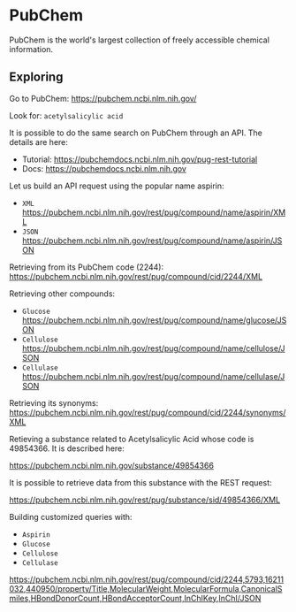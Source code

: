 # PubChem

PubChem is the world's largest collection of freely accessible chemical information.

## Exploring

Go to PubChem: https://pubchem.ncbi.nlm.nih.gov/

Look for: `acetylsalicylic acid`

It is possible to do the same search on PubChem through an API. The details are here:

* Tutorial: https://pubchemdocs.ncbi.nlm.nih.gov/pug-rest-tutorial
* Docs: https://pubchemdocs.ncbi.nlm.nih.gov

Let us build an API request using the popular name aspirin:

* `XML`
  https://pubchem.ncbi.nlm.nih.gov/rest/pug/compound/name/aspirin/XML
* `JSON`
  https://pubchem.ncbi.nlm.nih.gov/rest/pug/compound/name/aspirin/JSON

Retrieving from its PubChem code (2244):
https://pubchem.ncbi.nlm.nih.gov/rest/pug/compound/cid/2244/XML

Retrieving other compounds:

* `Glucose`
  https://pubchem.ncbi.nlm.nih.gov/rest/pug/compound/name/glucose/JSON
* `Cellulose`
  https://pubchem.ncbi.nlm.nih.gov/rest/pug/compound/name/cellulose/JSON
* `Cellulase`
  https://pubchem.ncbi.nlm.nih.gov/rest/pug/compound/name/cellulase/JSON

Retrieving its synonyms:
https://pubchem.ncbi.nlm.nih.gov/rest/pug/compound/cid/2244/synonyms/XML

Retieving a substance related to Acetylsalicylic Acid whose code is 49854366. It is described here:

https://pubchem.ncbi.nlm.nih.gov/substance/49854366

It is possible to retrieve data from this substance with the REST request:

https://pubchem.ncbi.nlm.nih.gov/rest/pug/substance/sid/49854366/XML

Building customized queries with:
* `Aspirin`
* `Glucose`
* `Cellulose`
* `Cellulase`

https://pubchem.ncbi.nlm.nih.gov/rest/pug/compound/cid/2244,5793,16211032,440950/property/Title,MolecularWeight,MolecularFormula,CanonicalSmiles,HBondDonorCount,HBondAcceptorCount,InChIKey,InChI/JSON
